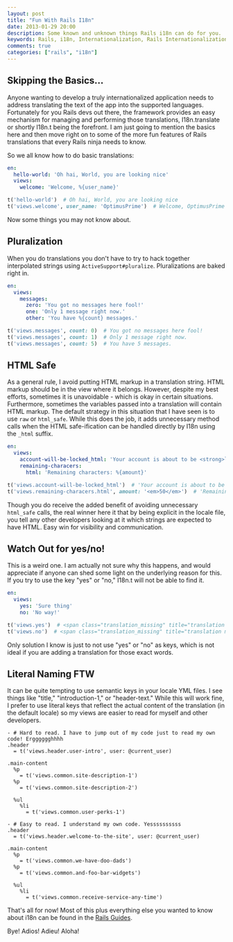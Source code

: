 ```yaml
---
layout: post
title: "Fun With Rails I18n"
date: 2013-01-29 20:00
description: Some known and unknown things Rails i18n can do for you.
keywords: Rails, i18n, Internationalization, Rails Internationalization
comments: true
categories: ["rails", "i18n"]
---
```


Skipping the Basics...
------------------------
Anyone wanting to develop a truly internationalized application needs to address translating the text of the app into the supported languages. Fortunately for you Rails devs out there, the framework provides an easy mechanism for managing and performing those translations, I18n.translate or shortly I18n.t being the forefront. I am just going to mention the basics here and then move right on to some of the more fun features of Rails translations that every Rails ninja needs to know.

<!-- more -->

So we all know how to do basic translations:

``` yml
en:
  hello-world: 'Oh hai, World, you are looking nice'
  views:
    welcome: 'Welcome, %{user_name}'
```

``` ruby
t('hello-world')  # Oh hai, World, you are looking nice
t('views.welcome', user_name: 'OptimusPrime')  # Welcome, OptimusPrime
```

Now some things you may not know about.


Pluralization
------------------------
When you do translations you don't have to try to hack together interpolated strings using `ActiveSupport#pluralize`. Pluralizations are baked right in.

``` yml
en:
  views:
    messages:
      zero: 'You got no messages here fool!'
      one: 'Only 1 message right now.'
      other: 'You have %{count} messages.'
```

``` ruby
t('views.messages', count: 0)  # You got no messages here fool!
t('views.messages', count: 1)  # Only 1 message right now.
t('views.messages', count: 5)  # You have 5 messages.
```

HTML Safe
------------------------
As a general rule, I avoid putting HTML markup in a translation string. HTML markup should be in the view where it belongs. However, despite my best efforts, sometimes it is unavoidable - which is okay in certain situations. Furthermore, sometimes the variables passed into a translation will contain HTML markup. The default strategy in this situation that I have seen is to use `raw` or `html_safe`. While this does the job, it adds unnecessary method calls when the HTML safe-ification can be handled directly by I18n using the `_html` suffix.

``` yml
en:
  views:
    account-will-be-locked_html: 'Your account is about to be <strong>locked</strong>'
    remaining-characers:
      html: 'Remaining characters: %{amount}'
```

``` ruby
t('views.account-will-be-locked_html')  # 'Your account is about to be <strong>locked</strong>' (marked HTML safe for the view)
t('views.remaining-characers.html', amount: '<em>50</em>')  # 'Remaining characters: <em>50</em>' (marked HTML safe for the view)
```

Though you do receive the added benefit of avoiding unnecessary `html_safe` calls, the real winner here it that by being explicit in the locale file, you tell any other developers looking at it which strings are expected to have HTML. Easy win for visibility and communication.


Watch Out for yes/no!
------------------------
This is a weird one. I am actually not sure why this happens, and would appreciate if anyone can shed some light on the underlying reason for this. If you try to use the key "yes" or "no," I18n.t will not be able to find it.

``` yml
en:
  views:
    yes: 'Sure thing'
    no: 'No way!'
```

``` ruby
t('views.yes')  # <span class="translation_missing" title="translation missing: en.views.yes">Yes</span>
t('views.no')  # <span class="translation_missing" title="translation missing: en.view.yes">No</span>
```

Only solution I know is just to not use "yes" or "no" as keys, which is not ideal if you are adding a translation for those exact words.


Literal Naming FTW
------------------------
It can be quite tempting to use semantic keys in your locale YML files. I see things like "title," "introduction-1," or "header-text." While this will work fine, I prefer to use literal keys that reflect the actual content of the translation (in the default locale) so my views are easier to read for myself and other developers.

``` haml
- # Hard to read. I have to jump out of my code just to read my own code! Ergggggghhhh
.header
  = t('views.header.user-intro', user: @current_user)

.main-content
  %p
    = t('views.common.site-description-1')
  %p
    = t('views.common.site-description-2')

  %ul
    %li
      = t('views.common.user-perks-1')
```

``` haml
- # Easy to read. I understand my own code. Yessssssssss
.header
  = t('views.header.welcome-to-the-site', user: @current_user)

.main-content
  %p
    = t('views.common.we-have-doo-dads')
  %p
    = t('views.common.and-foo-bar-widgets')

  %ul
    %li
      = t('views.common.receive-service-any-time')
```

That's all for now! Most of this plus everything else you wanted to know about i18n can be found in the [Rails Guides](http://guides.rubyonrails.org/i18n.html).

Bye! Adios! Adieu! Aloha!
